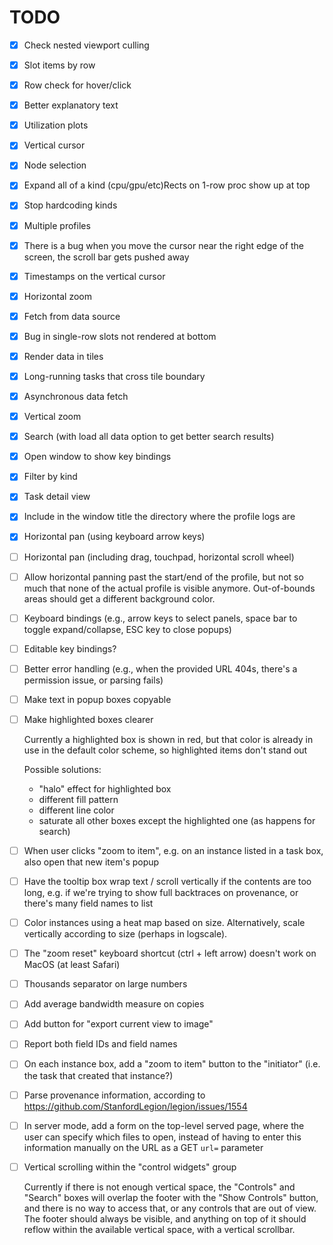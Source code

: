 # TODO

- [x] Check nested viewport culling
- [x] Slot items by row
- [x] Row check for hover/click
- [x] Better explanatory text
- [x] Utilization plots
- [x] Vertical cursor
- [x] Node selection
- [x] Expand all of a kind (cpu/gpu/etc)Rects on 1-row proc show up at top
- [x] Stop hardcoding kinds
- [x] Multiple profiles
- [x] There is a bug when you move the cursor near the right edge of the screen, the scroll bar gets pushed away
- [x] Timestamps on the vertical cursor
- [x] Horizontal zoom
- [x] Fetch from data source
- [x] Bug in single-row slots not rendered at bottom
- [x] Render data in tiles
- [x] Long-running tasks that cross tile boundary
- [x] Asynchronous data fetch
- [x] Vertical zoom
- [x] Search (with load all data option to get better search results)
- [x] Open window to show key bindings
- [x] Filter by kind
- [x] Task detail view
- [x] Include in the window title the directory where the profile logs are
- [X] Horizontal pan (using keyboard arrow keys)
- [ ] Horizontal pan (including drag, touchpad, horizontal scroll wheel)
- [ ] Allow horizontal panning past the start/end of the profile, but not so much that none of the actual profile is visible anymore. Out-of-bounds areas should get a different background color.
- [ ] Keyboard bindings (e.g., arrow keys to select panels, space bar to toggle expand/collapse, ESC key to close popups)
- [ ] Editable key bindings?
- [ ] Better error handling (e.g., when the provided URL 404s, there's a permission issue, or parsing fails)
- [ ] Make text in popup boxes copyable
- [ ] Make highlighted boxes clearer

  Currently a highlighted box is shown in red, but that color is already in use in the default color scheme, so highlighted items don't stand out

  Possible solutions:

  - "halo" effect for highlighted box
  - different fill pattern
  - different line color
  - saturate all other boxes except the highlighted one (as happens for search)

- [ ] When user clicks "zoom to item", e.g. on an instance listed in a task box, also open that new item's popup
- [ ] Have the tooltip box wrap text / scroll vertically if the contents are too long,
      e.g. if we're trying to show full backtraces on provenance, or there's many field names to list
- [ ] Color instances using a heat map based on size.
      Alternatively, scale vertically according to size (perhaps in logscale).
- [ ] The "zoom reset" keyboard shortcut (ctrl + left arrow) doesn't work on MacOS (at least Safari)
- [ ] Thousands separator on large numbers
- [ ] Add average bandwidth measure on copies
- [ ] Add button for "export current view to image"
- [ ] Report both field IDs and field names
- [ ] On each instance box, add a "zoom to item" button to the "initiator" (i.e. the task that created that instance?)
- [ ] Parse provenance information, according to https://github.com/StanfordLegion/legion/issues/1554
- [ ] In server mode, add a form on the top-level served page, where the user can specify which files to open, instead of having to enter this information manually on the URL as a GET `url=` parameter
- [ ] Vertical scrolling within the "control widgets" group

  Currently if there is not enough vertical space, the "Controls" and "Search" boxes will overlap the footer with the "Show Controls" button, and there is no way to access that, or any controls that are out of view. The footer should always be visible, and anything on top of it should reflow within the available vertical space, with a vertical scrollbar.
